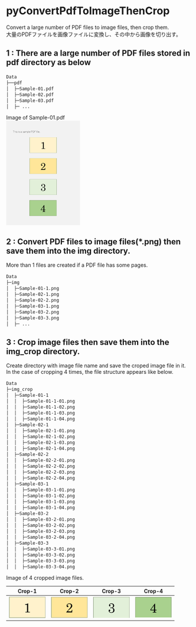 # pyConvertPdfToImageThenCrop
Convert a large number of PDF files to image files, then crop them. <br>
大量のPDFファイルを画像ファイルに変換し、その中から画像を切り出す。

## 1 : There are a large number of PDF files stored in pdf directory as below
~~~
Data
├──pdf 
│  ├─Sample-01.pdf
│  ├─Sample-02.pdf
│  ├─Sample-03.pdf
│  ├─ ...
~~~
Image of Sample-01.pdf<br>
<img src="https://github.com/okagen/pyConvertPdfToImageThenCrop/blob/master/Data/img/Sample-01-1.png?raw=true" width="200">

## 2 : Convert PDF files to image files(*.png) then save them into the img directory.
More than 1 files are created if a PDF file has some pages.
~~~
Data
├─img
│  ├─Sample-01-1.png
│  ├─Sample-02-1.png
│  ├─Sample-02-2.png
│  ├─Sample-03-1.png
│  ├─Sample-03-2.png
│  ├─Sample-03-3.png
│  ├─ ...
~~~

## 3 : Crop image files then save them into the img_crop directory.
Create directory with image file name and save the croped image file in it.  
In the case of cropping 4 times, the file structure appears like below.
~~~
Data
├─img_crop
│  ├─Sample-01-1
│  │  ├─Sample-01-1-01.png
│  │  ├─Sample-01-1-02.png
│  │  ├─Sample-01-1-03.png
│  │  ├─Sample-01-1-04.png
│  ├─Sample-02-1
│  │  ├─Sample-02-1-01.png
│  │  ├─Sample-02-1-02.png
│  │  ├─Sample-02-1-03.png
│  │  ├─Sample-02-1-04.png
│  ├─Sample-02-2
│  │  ├─Sample-02-2-01.png
│  │  ├─Sample-02-2-02.png
│  │  ├─Sample-02-2-03.png
│  │  ├─Sample-02-2-04.png
│  ├─Sample-03-1
│  │  ├─Sample-03-1-01.png
│  │  ├─Sample-03-1-02.png
│  │  ├─Sample-03-1-03.png
│  │  ├─Sample-03-1-04.png
│  ├─Sample-03-2
│  │  ├─Sample-03-2-01.png
│  │  ├─Sample-03-2-02.png
│  │  ├─Sample-03-2-03.png
│  │  ├─Sample-03-2-04.png
│  ├─Sample-03-3
│  │  ├─Sample-03-3-01.png
│  │  ├─Sample-03-3-02.png
│  │  ├─Sample-03-3-03.png
│  │  ├─Sample-03-3-04.png
~~~

Image of 4 cropped image files.<br>

|Crop-1|Crop-2|Crop-3|Crop-4|
| :---: | :---: | :---: | :---: |
|<img src="https://github.com/okagen/pyConvertPdfToImageThenCrop/blob/master/Data/img_crop/Sample-01-1/Sample-01-1-01.png?raw=true" alt="Image of Sample-01-1-01.pdf" width="100">|<img src="https://github.com/okagen/pyConvertPdfToImageThenCrop/blob/master/Data/img_crop/Sample-01-1/Sample-01-1-02.png?raw=true" alt="Image of Sample-01-1-02.pdf" width="100">|<img src="https://github.com/okagen/pyConvertPdfToImageThenCrop/blob/master/Data/img_crop/Sample-01-1/Sample-01-1-03.png?raw=true" alt="Image of Sample-01-1-03.pdf" width="100">|<img src="https://github.com/okagen/pyConvertPdfToImageThenCrop/blob/master/Data/img_crop/Sample-01-1/Sample-01-1-04.png?raw=true" alt="Image of Sample-01-1-04.pdf" width="100">|
